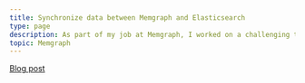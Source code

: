 ```yaml
---
title: Synchronize data between Memgraph and Elasticsearch
type: page
description: As part of my job at Memgraph, I worked on a challenging task of synchronizing text-search tool Elasticsearch with Memgraph graph database.
topic: Memgraph
---
```


[Blog post](https://memgraph.com/blog/synchronize-data-between-memgraph-graph-database-and-elasticsearch)
